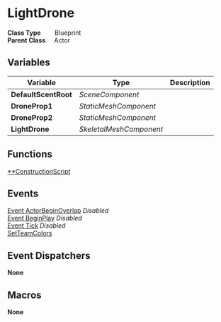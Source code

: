 # LightDrone


**Class Type**&nbsp; &nbsp; &nbsp; &nbsp; Blueprint  
**Parent Class** &nbsp; &nbsp; Actor  

## Variables
|Variable               |Type                   |Description    |
|-----------------------|-----------------------|---------------|
|**DefaultScentRoot**   |*SceneComponent*       ||
|**DroneProp1**         |*StaticMeshComponent*  ||
|**DroneProp2**         |*StaticMeshComponent*  ||
|**LightDrone**         |*SkeletalMeshComponent*||

## Functions
[**ConstructionScript](../../Methods/ClientMethods/ConstructionScript_LightDrone.md)  

## Events
[Event ActorBeginOverlap]() *Disabled*  
[Event BeginPlay]() *Disabled*  
[Event Tick]() *Disabled*  
[SetTeamColors](../../Events/SetTeamColors.md)  


## Event Dispatchers
**None**

## Macros
**None**